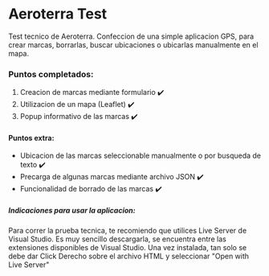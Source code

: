 # Aeroterra Test
 
 Test tecnico de Aeroterra.
 Confeccion de una simple aplicacion GPS, para crear marcas, borrarlas, buscar ubicaciones o ubicarlas manualmente en el mapa.

### Puntos completados:

1. Creacion de marcas mediante formulario ✔️
2. Utilizacion de un mapa (Leaflet) ✔️
3. Popup informativo de las marcas ✔️

#### Puntos extra: 

- Ubicacion de las marcas seleccionable manualmente o por busqueda de texto ✔️
- Precarga de algunas marcas mediante archivo JSON ✔️
- Funcionalidad de borrado de las marcas ✔️

##### Indicaciones para usar la aplicacion:

Para correr la prueba tecnica, te recomiendo que utilices Live Server de Visual Studio. Es muy sencillo descargarla, se encuentra entre las extensiones disponibles de Visual Studio.
Una vez instalada, tan solo se debe dar Click Derecho sobre el archivo HTML y seleccionar "Open with Live Server"
